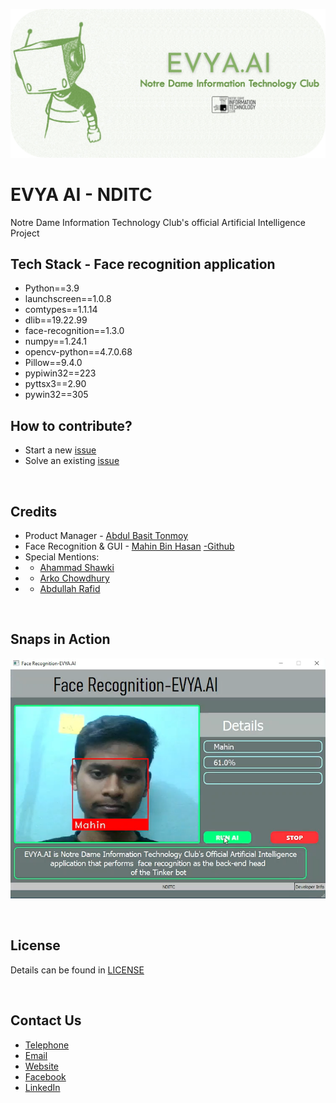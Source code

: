 ![EVYA](other/banner.png)

# EVYA AI - NDITC
Notre Dame Information Technology Club's official Artificial Intelligence Project
<br>

## Tech Stack - Face recognition application
 - Python==3.9
 - launchscreen==1.0.8
 - comtypes==1.1.14
 - dlib==19.22.99
 - face-recognition==1.3.0
 - numpy==1.24.1
 - opencv-python==4.7.0.68
 - Pillow==9.4.0
 - pypiwin32==223
 - pyttsx3==2.90
 - pywin32==305


## How to contribute?
- Start a new [issue](https://github.com/nditc/EVYA-AI/issues/new)
- Solve an existing [issue](https://github.com/nditc/EVYA-AI/issues)

<br>

## Credits
- Product Manager        - [Abdul Basit Tonmoy](https://www.facebook.com/abasit.tonmoy)
- Face Recognition & GUI - [Mahin Bin Hasan](https://www.facebook.com/root.mahin) [-Github](https://github.com/mahinbinhasan)
- Special Mentions:
-  - [Ahammad Shawki](https://linktr.ee/ahammadshawki8/)
-  - [Arko Chowdhury](https://www.facebook.com/arko.chowdhury.121)
-  - [Abdullah Rafid](https://github.com/smrt-nerd)

<br>

## Snaps in Action
![snaps](other/snap.png)



<br>

## License
Details can be found in [LICENSE](LICENSE)

<br>

## Contact Us
- [Telephone](tel:01885-925097)
- [Email](mailto:info@nditc.org)
- [Website](http://nditc.org/)
- [Facebook](https://www.facebook.com/nditc.official)
- [LinkedIn](https://www.linkedin.com/company/nditc/)
